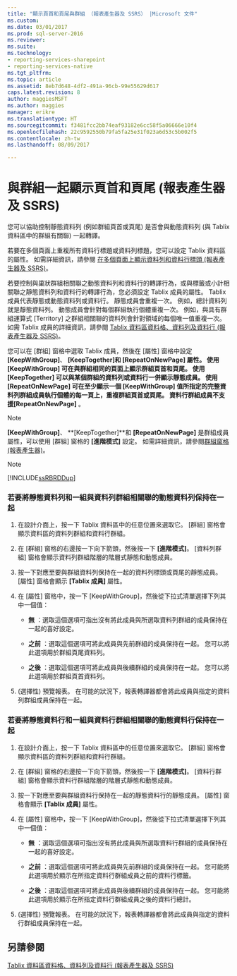 ```yaml
---
title: "顯示頁首和頁尾與群組 （報表產生器及 SSRS） |Microsoft 文件"
ms.custom: 
ms.date: 03/01/2017
ms.prod: sql-server-2016
ms.reviewer: 
ms.suite: 
ms.technology:
- reporting-services-sharepoint
- reporting-services-native
ms.tgt_pltfrm: 
ms.topic: article
ms.assetid: 8eb7d648-4df2-491a-96cb-99e55629d617
caps.latest.revision: 8
author: maggiesMSFT
ms.author: maggies
manager: erikre
ms.translationtype: HT
ms.sourcegitcommit: f3481fcc2bb74eaf93182e6cc58f5a06666e10f4
ms.openlocfilehash: 22c9592550b79fa5fa25e31f023a6d53c5b002f5
ms.contentlocale: zh-tw
ms.lasthandoff: 08/09/2017

---
```

# <a name="display-headers-and-footers-with-a-group-report-builder-and-ssrs"></a>與群組一起顯示頁首和頁尾 (報表產生器及 SSRS)
  您可以協助控制靜態資料列 (例如群組頁首或頁尾) 是否會與動態資料列 (與 Tablix 資料區中的群組有關聯) 一起轉譯。  
  
 若要在多個頁面上重複所有資料行標題或資料列標題，您可以設定 Tablix 資料區的屬性。 如需詳細資訊，請參閱 [在多個頁面上顯示資料列和資料行標頭 (報表產生器及 SSRS)](https://msdn.microsoft.com/library/dd207045.aspx)。  
  
 若要控制與巢狀群組相關聯之動態資料列和資料行的轉譯行為，或與標籤或小計相關聯之靜態資料列和資料行的轉譯行為，您必須設定 Tablix 成員的屬性。 Tablix 成員代表靜態或動態資料列或資料行。 靜態成員會重複一次。 例如，總計資料列就是靜態資料列。 動態成員會針對每個群組執行個體重複一次。 例如，與具有群組運算式 [Territory] 之群組相關聯的資料列會針對領域的每個唯一值重複一次。 如需 Tablix 成員的詳細資訊，請參閱 [Tablix 資料區資料格、資料列及資料行 &#40;報表產生器及 SSRS&#41;](../../reporting-services/report-design/tablix-data-region-cells-rows-and-columns-report-builder-and-ssrs.md)。  
  
 您可以在 [群組] 窗格中選取 Tablix 成員，然後在 [屬性] 窗格中設定 **[KeepWithGroup]**、 **[KeepTogether]**和 **[RepeatOnNewPage]** 屬性。 使用 **[KeepWithGroup]** 可在與群組相同的頁面上顯示群組頁首和頁尾。 使用 **[KeepTogether]** 可以與某個群組的資料列或資料行一併顯示靜態成員。 使用 **[RepeatOnNewPage]** 可在至少顯示一個 **[KeepWithGroup]** 值所指定的完整資料列群組成員執行個體的每一頁上，重複群組頁首或頁尾。 資料行群組成員不支援**[RepeatOnNewPage]** 。  
  
> [!NOTE]  
>  **[KeepWithGroup]**、 **[KeepTogether]**和 **[RepeatOnNewPage]** 是群組成員屬性，可以使用 [群組] 窗格的 **[進階模式]** 設定。 如需詳細資訊，請參閱[群組窗格 &#40;報表產生器&#41;](../../reporting-services/report-design/grouping-pane-report-builder.md)。  
  
> [!NOTE]  
>  [!INCLUDE[ssRBRDDup](../../includes/ssrbrddup-md.md)]  
  
### <a name="to-keep-a-static-row-with-a-set-of-dynamic-rows-associated-with-a-row-group"></a>若要將靜態資料列和一組與資料列群組相關聯的動態資料列保持在一起  
  
1.  在設計介面上，按一下 Tablix 資料區中的任意位置來選取它。 [群組] 窗格會顯示資料區的資料列群組和資料行群組。  
  
2.  在 [群組] 窗格的右邊按一下向下箭頭，然後按一下 **[進階模式]**。 [資料列群組] 窗格會顯示資料列群組階層的階層式靜態和動態成員。  
  
3.  按一下對應至要與群組資料列保持在一起的資料列標頭或頁尾的靜態成員。 [屬性] 窗格會顯示 **[Tablix 成員]** 屬性。  
  
4.  在 [屬性] 窗格中，按一下 [KeepWithGroup]，然後從下拉式清單選擇下列其中一個值：  
  
    -   **無** ：選取這個選項可指出沒有將此成員與所選取資料列群組的成員保持在一起的喜好設定。  
  
    -   **之前** ：選取這個選項可將此成員與先前群組的成員保持在一起。 您可以將此選項用於群組頁尾資料列。  
  
    -   **之後** ：選取這個選項可將此成員與後續群組的成員保持在一起。 您可以將此選項用於群組頁首資料列。  
  
5.  (選擇性) 預覽報表。 在可能的狀況下，報表轉譯器都會將此成員與指定的資料列群組成員保持在一起。  
  
### <a name="to-keep-a-static-column-with-a-set-of-dynamic-columns-associated-with-a-column-group"></a>若要將靜態資料行和一組與資料行群組相關聯的動態資料行保持在一起  
  
1.  在設計介面上，按一下 Tablix 資料區中的任意位置來選取它。 [群組] 窗格會顯示資料區的資料列群組和資料行群組。  
  
2.  在 [群組] 窗格的右邊按一下向下箭頭，然後按一下 **[進階模式]**。 [資料行群組] 窗格會顯示資料行群組階層的階層式靜態和動態成員。  
  
3.  按一下對應至要與群組資料行保持在一起的靜態資料行的靜態成員。 [屬性] 窗格會顯示 **[Tablix 成員]** 屬性。  
  
4.  在 [屬性] 窗格中，按一下 [KeepWithGroup]，然後從下拉式清單選擇下列其中一個值：  
  
    -   **無** ：選取這個選項可指出沒有將此成員與所選取資料行群組的成員保持在一起的喜好設定。  
  
    -   **之前** ：選取這個選項可將此成員與先前群組的成員保持在一起。 您可能將此選項用於顯示在所指定資料行群組成員之前的資料行標籤。  
  
    -   **之後** ：選取這個選項可將此成員與後續群組的成員保持在一起。 您可能將此選項用於顯示在所指定資料行群組成員之後的資料行總計。  
  
5.  (選擇性) 預覽報表。 在可能的狀況下，報表轉譯器都會將此成員與指定的資料行群組成員保持在一起。  
  
## <a name="see-also"></a>另請參閱  
 [Tablix 資料區資料格、資料列及資料行 (報表產生器及 SSRS)](https://msdn.microsoft.com/library/dd220587.aspx)   
 
  
  
